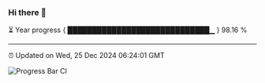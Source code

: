 ### Hi there 👋

⏳ Year progress { █████████████████████████████▁ } 98.16 %

---

⏰ Updated on Wed, 25 Dec 2024 06:24:01 GMT

![Progress Bar CI](https://github.com/liununu/liununu/workflows/Progress%20Bar%20CI/badge.svg)
